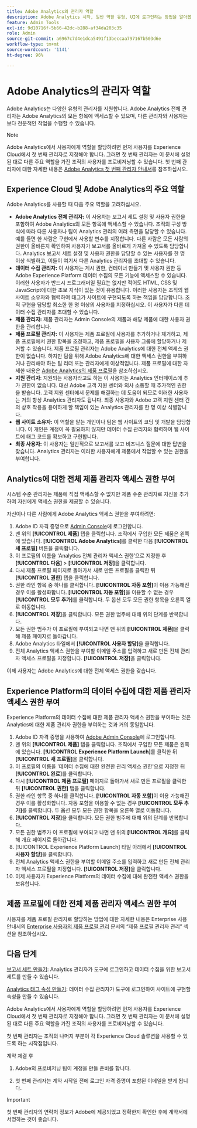 ```yaml
---
title: Adobe Analytics의 관리자 역할
description: Adobe Analytics 시작, 일반 역할 유형, UI에 로그인하는 방법을 알아봅니다.
feature: Admin Tools
exl-id: 9d10716f-5b66-42dc-b288-af34da203c35
role: Admin
source-git-commit: a6967c7d4e1dca5491f13beccaa797167b503d6e
workflow-type: tm+mt
source-wordcount: '1141'
ht-degree: 96%

---
```


# Adobe Analytics의 관리자 역할

Adobe Analytics는 다양한 유형의 관리자를 지원합니다. Adobe Analytics 전체 관리자는 Adobe Analytics의 모든 항목에 액세스할 수 있으며, 다른 관리자와 사용자는 보다 전문적인 작업을 수행할 수 있습니다.

>[!NOTE]
>
>Adobe Analytics에서 사용자에게 역할을 할당하려면 먼저 사용자를 Experience Cloud에서 첫 번째 관리자로 지정해야 합니다. 그러면 첫 번째 관리자는 이 문서에 설명된 대로 다른 주요 역할을 가진 조직의 사용자를 프로비저닝할 수 있습니다. 첫 번째 관리자에 대한 자세한 내용은 [Adobe Analytics 첫 번째 관리자 안내서](/help/admin/admin-console/first-admin-guide.md)를 참조하십시오.


## Experience Cloud 및 Adobe Analytics의 주요 역할

Adobe Analytics를 사용할 때 다음 주요 역할을 고려하십시오.

* **Adobe Analytics 전체 관리자:** 이 사용자는 보고서 세트 설정 및 사용자 권한을 포함하여 Adobe Analytics의 모든 항목에 액세스할 수 있습니다. 조직의 구성 방식에 따라 다른 사용자나 팀이 Analytics 관리의 여러 측면을 담당할 수 있습니다. 예를 들면 한 사람은 구현에서 사용할 변수를 지정합니다. 다른 사람은 모든 사람의 권한이 올바른지 확인하여 사용자가 보고서를 올바르게 가져올 수 있도록 담당합니다. Analytics 보고서 세트 설정 및 사용자 권한을 담당할 수 있는 사용자를 한 명 이상 식별하고, 이들이 여기서 다른 Analytics 관리자를 초대할 수 있습니다.
* **데이터 수집 관리자:** 이 사용자는 게시 권한, 컨테이너 만들기 및 사용자 권한 등 Adobe Experience Platform 데이터 수집의 모든 기능에 액세스할 수 있습니다. 이러한 사용자가 반드시 프로그래머일 필요는 없지만 적어도 HTML, CSS 및 JavaScript에 대한 초보 지식이 있는 것이 유용합니다. 이러한 사용자는 조직의 웹 사이트 소유자와 협력하여 태그가 사이트에 구현되도록 하는 책임을 담당합니다. 조직 구현을 담당할 최소한 한 명 이상의 사용자를 지정하십시오. 이 사용자가 다른 데이터 수집 관리자를 초대할 수 있습니다.
* **제품 관리자:** 제품 관리자는 Admin Console의 제품과 해당 제품에 대한 사용자 권한을 관리합니다.
* **제품 프로필 관리자:** 이 사용자는 제품 프로필에 사용자를 추가하거나 제거하고, 제품 프로필에서 권한 항목을 조정하고, 제품 프로필을 사용자 그룹에 할당하거나 제거할 수 있습니다. 제품 프로필 관리자는 Adobe Analytics에 대한 전체 액세스 권한이 없습니다. 하지만 팀을 위해 Adobe Analytics에 대한 액세스 권한을 부여하거나 관리해야 하는 팀 리더 또는 관리자에게 이상적입니다. 제품 프로필에 대한 자세한 내용은 [Adobe Analytics의 제품 프로필](/help/admin/admin-console/permissions/product-profile.md)을 참조하십시오.
* **지원 관리자**: 지원되는 사용자라고도 하는 이 사용자는 Analytics 인터페이스에 추가 권한이 없습니다. 대신 Adobe 고객 지원 센터와 의사 소통할 때 추가적인 권한을 받습니다. 고객 지원 센터에서 문제를 해결하는 데 도움이 되므로 이러한 사용자는 거의 항상 Analytics 관리자도 됩니다. 최종 사용자와 Adobe 고객 지원 센터 간의 상호 작용을 용이하게 할 책임이 있는 Analytics 관리자를 한 명 이상 식별합니다.
* **웹 사이트 소유자:** 이 역할을 맡는 개인이나 팀은 웹 사이트의 코딩 및 개발을 담당합니다. 이 개인은 계정이 꼭 필요하지 않지만 데이터 수집 관리자와 협력하여 웹 사이트에 태그 코드를 확보하고 구현합니다.
* **최종 사용자:** 이 사용자는 일반적으로 보고서를 보고 비즈니스 질문에 대한 답변을 찾습니다. Analytics 관리자는 이러한 사용자에게 제품에서 작업할 수 있는 권한을 부여합니다.

## Analytics에 대한 전체 제품 관리자 액세스 권한 부여

시스템 수준 관리자는 제품에 직접 액세스할 수 없지만 제품 수준 관리자로 자신을 추가하여 자신에게 액세스 권한을 제공할 수 있습니다.

자신이나 다른 사람에게 Adobe Analytics 액세스 권한을 부여하려면:

1. Adobe ID 자격 증명으로 [Admin Console](https://adminconsole.adobe.com/)에 로그인합니다.
1. 맨 위의 **[!UICONTROL 제품]** 탭을 클릭합니다. 조직에서 구입한 모든 제품은 왼쪽에 있습니다. **[!UICONTROL Adobe Analytics]**&#x200B;를 클릭한 다음 **[!UICONTROL 새 프로필]** 버튼을 클릭합니다.
1. 이 프로필의 이름을 ‘Analytics 전체 관리자 액세스 권한’으로 지정한 후 **[!UICONTROL 다음]** > **[!UICONTROL 저장]**&#x200B;을 클릭합니다.
1. 다시 제품 프로필 페이지로 돌아가서 새로 만든 프로필을 클릭한 뒤 **[!UICONTROL 권한]** 탭을 클릭합니다.
1. 권한 라인 항목 중 하나를 클릭합니다. **[!UICONTROL 자동 포함]**&#x200B;이 이용 가능해진 경우 이를 활성화합니다. **[!UICONTROL 자동 포함]**&#x200B;을 이용할 수 없는 경우 **[!UICONTROL 모두 추가]**&#x200B;를 클릭합니다. 두 옵션 모두 모든 권한 항목을 오른쪽 열로 이동합니다.
1. **[!UICONTROL 저장]**&#x200B;을 클릭합니다.
모든 권한 범주에 대해 위의 단계를 반복합니다.
1. 모든 권한 범주가 이 프로필에 부여되고 나면 맨 위의 **[!UICONTROL 제품]**&#x200B;을 클릭해 제품 페이지로 돌아갑니다.
1. Adobe Analytics 타일에서 **[!UICONTROL 사용자 할당]**&#x200B;을 클릭합니다.
1. 전체 Analytics 액세스 권한을 부여할 이메일 주소를 입력하고 새로 만든 전체 관리자 액세스 프로필을 지정합니다. **[!UICONTROL 저장]**&#x200B;을 클릭합니다.

이제 사용자는 Adobe Analytics에 대한 전체 액세스 권한을 갖습니다.

## Experience Platform의 데이터 수집에 대한 제품 관리자 액세스 권한 부여

Experience Platform의 데이터 수집에 대한 제품 관리자 액세스 권한을 부여하는 것은 Analytics에 대한 제품 관리자 권한을 부여하는 것과 거의 동일합니다.

1. Adobe ID 자격 증명을 사용하여 [Adobe Admin Console](https://adminconsole.adobe.com)에 로그인합니다.
1. 맨 위의 **[!UICONTROL 제품]** 탭을 클릭합니다. 조직에서 구입한 모든 제품은 왼쪽에 있습니다. **[!UICONTROL Experience Platform Launch]**&#x200B;를 클릭한 뒤 **[!UICONTROL 새 프로필]**&#x200B;을 클릭합니다.
1. 이 프로필의 이름을 &#39;데이터 수집에 대한 완전한 관리 액세스 권한&#39;으로 지정한 뒤 **[!UICONTROL 완료]**&#x200B;를 클릭합니다.
1. 다시 **[!UICONTROL 제품 프로필]** 페이지로 돌아가서 새로 만든 프로필을 클릭한 뒤 **[!UICONTROL 권한]** 탭을 클릭합니다.
1. 권한 라인 항목 중 하나를 클릭합니다. **[!UICONTROL 자동 포함]**&#x200B;이 이용 가능해진 경우 이를 활성화합니다. 자동 포함을 이용할 수 없는 경우 **[!UICONTROL 모두 추가]**&#x200B;를 클릭합니다. 두 옵션 모두 모든 권한 항목을 오른쪽 열로 이동합니다.
1. **[!UICONTROL 저장]**&#x200B;을 클릭합니다. 모든 권한 범주에 대해 위의 단계를 반복합니다.
1. 모든 권한 범주가 이 프로필에 부여되고 나면 맨 위의 **[!UICONTROL 개요]**&#x200B;를 클릭해 개요 페이지로 돌아갑니다.
1. [!UICONTROL Experience Platform Launch] 타일 아래에서 **[!UICONTROL 사용자 할당]**&#x200B;을 클릭합니다.
1. 전체 Analytics 액세스 권한을 부여할 이메일 주소를 입력하고 새로 만든 전체 관리자 액세스 프로필을 지정합니다. **[!UICONTROL 저장]**&#x200B;을 클릭합니다.
1. 이제 사용자가 Experience Platform의 데이터 수집에 대해 완전한 액세스 권한을 보유합니다.

## 제품 프로필에 대한 전체 제품 관리자 액세스 권한 부여

사용자를 제품 프로필 관리자로 할당하는 방법에 대한 자세한 내용은 Enterprise 사용 안내서의 [Enterprise 사용자의 제품 프로필 관리](https://helpx.adobe.com/enterprise/using/manage-product-profiles.html) 문서의 “제품 프로필 관리자 관리”
섹션을 참조하십시오.

## 다음 단계

[보고서 세트 만들기](/help/admin/tools/manage-rs/new-rs/t-create-a-report-suite.md): Analytics 관리자가 도구에 로그인하고 데이터 수집을 위한 보고서 세트를 만들 수 있습니다.

[Analytics 태그 속성 만들기](/help/implement/launch/create-analytics-property.md): 데이터 수집 관리자가 도구에 로그인하여 사이트에 구현할 속성을 만들 수 있습니다.

Adobe Analytics에서 사용자에게 역할을 할당하려면 먼저 사용자를 Experience Cloud에서 첫 번째 관리자로 지정해야 합니다. 그러면 첫 번째 관리자는 이 문서에 설명된 대로 다른 주요 역할을 가진 조직의 사용자를 프로비저닝할 수 있습니다.

첫 번째 관리자는 조직의 나머지 부분이 각 Experience Cloud 솔루션을 사용할 수 있도록 하는 시작점입니다.

계약 체결 후

1. Adobe의 프로비저닝 팀이 계정을 만들 준비를 합니다.

1. 첫 번째 관리자는 계약 시작일 전에 로그인 자격 증명이 포함된 이메일을 받게 됩니다.

>[!IMPORTANT]
>
>   첫 번째 관리자의 연락처 정보가 Adobe에 제공되었고 정확한지 확인한 후에 계약서에 서명하는 것이 좋습니다.
